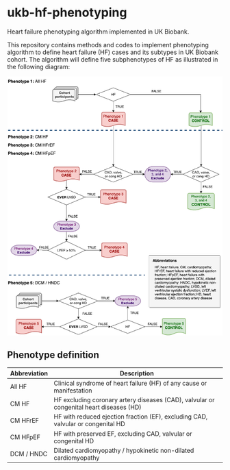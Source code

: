 # ukb-hf-phenotyping
Heart failure phenotyping algorithm implemented in UK Biobank.

This repository contains methods and codes to implement phenotyping algorithm to define heart failure (HF) cases and its subtypes in UK Biobank cohort.
The algorithm will define five subphenotypes of HF as illustrated in the following diagram:

![](img/hf_algorithm.png)


## Phenotype definition

| Abbreviation           | Description                                                     |
|------------|-----------------------------------------------------|
| All HF     | Clinical syndrome of heart failure (HF) of any cause or manifestation |
| CM HF      | HF excluding coronary artery diseases (CAD), valvular or congenital heart diseases (HD)         |
| CM HFrEF   | HF with reduced ejection fraction (EF), excluding CAD, valvular or congenital HD      |
| CM HFpEF   | HF with preserved EF, excluding CAD, valvular or congenital HD      |
| DCM / HNDC | Dilated cardiomyopathy / hypokinetic non-dilated cardiomyopathy    |
